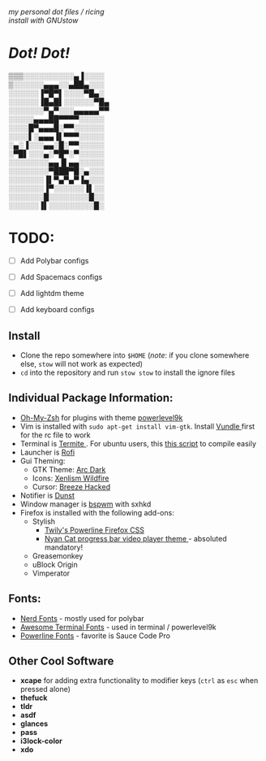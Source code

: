 *my personal dot files / ricing  
install with GNUstow*


# *Dot! Dot!*
▒▒▒░░░░░░░░░░▄▐░░░░  
▒░░░░░░▄▄▄░░▄██▄░░░  
░░░░░░▐▀█▀▌░░░░▀█▄░  
░░░░░░▐█▄█▌░░░░░░▀█▄  
░░░░░░░▀▄▀░░░▄▄▄▄▄▀▀  
░░░░░▄▄▄██▀▀▀▀░░░░░  
░░░░█▀▄▄▄█░▀▀░░░░░░  
░░░░▌░▄▄▄▐▌▀▀▀░░░░░  
░▄░▐░░░▄▄░█░▀▀░░░░░  
░▀█▌░░░▄░▀█▀░▀░░░░░  
░░░░░░░░▄▄▐▌▄▄░░░░░  
░░░░░░░░▀███▀█░▄░░░  
░░░░░░░▐▌▀▄▀▄▀▐▄░░░  
░░░░░░░▐▀░░░░░░▐▌░░  
░░░░░░░█░░░░░░░░█░░  
░░░░░░▐▌░░░░░░░░░█░  

# TODO:

- [ ] Add Polybar configs
- [ ] Add Spacemacs configs
- [ ] Add lightdm theme
- [ ] Add keyboard configs



## Install

- Clone the repo somewhere into `$HOME` (*note*: if you clone somewhere else, `stow` will not work as expected)
- `cd` into the repository and run `stow stow` to install the ignore files


## Individual Package Information:

- [Oh-My-Zsh](https://github.com/robbyrussell/oh-my-zsh) for plugins with theme [powerlevel9k](https://github.com/bhilburn/powerlevel9k)
- Vim is installed with `sudo apt-get install vim-gtk`.  Install [ Vundle ](https://github.com/VundleVim/Vundle.vim) first for the rc file to work
- Terminal is [ Termite ](https://github.com/thestinger/termite/).  For ubuntu users, this [this script](https://github.com/xiouy/termite-install_ubuntu16.04.1) to compile easily
- Launcher is [Rofi](https://davedavenport.github.io/rofi/)
- Gui Theming:
  - GTK Theme: [Arc Dark](https://github.com/horst3180/arc-theme)
  - Icons: [Xenlism Wildfire](http://xenlism.github.io/wildfire/)
  - Cursor: [Breeze Hacked](https://www.gnome-look.org/content/show.php/Breeze+Serie?content=169316)
- Notifier is [Dunst](https://github.com/knopwob/dunst)
- Window manager is [bspwm](https://github.com/baskerville/bspwm) with sxhkd
- Firefox is installed with the following add-ons:
  - Stylish
    - [ Twily's Powerline Firefox CSS ]( https://userstyles.org/styles/102262/twily-s-powerline-firefox-css )
    - [ Nyan Cat progress bar video player theme ]( https://userstyles.org/styles/95033/youtube-nyan-cat-progress-bar-video-player-theme) - absoluted mandatory!
  - Greasemonkey
  - uBlock Origin
  - Vimperator
  
## Fonts:

- [Nerd Fonts](https://github.com/ryanoasis/nerd-fonts) - mostly used for polybar
- [Awesome Terminal Fonts](https://github.com/gabrielelana/awesome-terminal-fonts) - used in terminal / powerlevel9k
- [Powerline Fonts](https://github.com/powerline/fonts) - favorite is Sauce Code Pro
  
## Other Cool Software
- **xcape** for adding extra functionality to modifier keys (`ctrl` as `esc` when pressed alone)
- **thefuck**
- **tldr**
- **asdf**
- **glances**
- **pass**
- **i3lock-color**
- **xdo**

